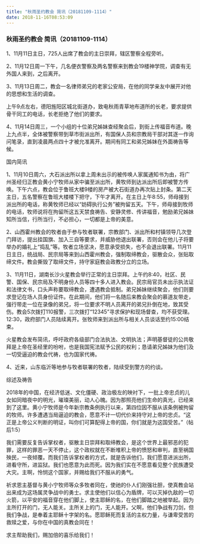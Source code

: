 ```yaml
---
title: "秋雨圣约教会 简讯（20181109-1114）"
date: 2018-11-16T08:53:09
---
```


### 秋雨圣约教会 简讯（20181109-1114）

1、11月11日主日，725人出席了教会的主日崇拜，辖区警察全程旁听。

2、11月12日周一下午，几名便衣警察及两名警察来到教会19楼神学院，调查有无外国人来到，之后离开。

3、11月13日周二，教会一名律师弟兄的老家公安局，在他的同学亲友中展开对他的思想和生活的调查。

上午9点左右，德阳旌阳区城北街道办，致电秋雨青草地布道所的长老，要求提供骨干同工的电话，长老拒绝了他们的要求。

4、11月14日周三，一个小组的十位弟兄姊妹查经聚会后，到街上传福音布道。晚上九点半，全体被警察带到草市街派出所，有国保人员和宗教局干部对其逐一作询问笔录，直到凌晨两点四十才被允准离开。期间有同工和弟兄姊妹在外面祷告等候。

国内简讯

1、11月10日周六，大石派出所以拿上周未出示的被传唤人家属通知书为由，将广州圣经归正教会黄小宁牧师从家中骗至派出所，黄牧师到达派出所后即被警方传唤。下午六点，教会位于鲁班大楼9楼的房产被大石街道办再次贴上封条。第二天主日，五名警察在鲁班大楼楼下把守，下午才离开。在主日上午8:55，师母接到派出所的电话，称黄牧师已经以“妨碍执行公务”被拘留五天。下午，师母接到牧师的电话，牧师说将在拘留所这五天禁食祷告、安静灵修、传讲福音，勉励弟兄姊妹知所当信，行所当行，不必担心，一切都是上帝的美意。

2、山西霍州教会的牧者由于参与牧者联署，宗教部门、派出所和村镇领导几次登门拜访，提出挂国旗、加入三自等要求，并威胁他退出联署，否则会在他儿子将要举办的婚礼上“捣乱”等。牧者立场坚决，愿意承受损失，也不会退出联署。11月11日主日，统战局、民宗局等来到山西霍州教会，强制取缔教会，驱散会众，张贴取缔文件。教会撕毁了取缔文件，持守家庭教会政教分立的立场。

3、11月11日，湖南长沙火星教会举行正常的主日崇拜。上午约8:40，社区、民警、国保、民宗局及不明身份人员等四十多人进入教会。民宗局官员未出示执法证和法律文书，口头声称要取缔教会，遭遇教会抵制。弟兄姊妹继续聚会，他们则要求登记在场人员身份证件。在此期间，他们将一名随后来教会聚会的慕道友带走，强行带走一位在录像的弟兄，将一位要求不明人员离开的弟兄扑倒在地，致其受伤。教会5次拨打110报警，三次拨打“12345”寻求保护和现场督查，均不获受理。12:30，政府部门人员陆续离开。张牧师来到派出所与相关人员谈话至约15:00结束。

火星教会发布简讯，呼吁政府各级部门合法执法、文明执法；声明基督徒的公共敬拜是上帝在圣经里的吩咐，也是我国宪法赋予公民的权利；恳请弟兄姊妹为他们及一切受逼迫的教会代祷，也为国家代祷。

4、近来，山东临沂等地参与牧者联署的牧者，陆续受到警方的约谈。

综述及祷告

2018年的中国，在经济低迷、文化僵硬、政治极左的映衬下，一批上帝忠贞的儿女如同暗夜中的明光，璀璨美丽，动人心魄。因为那照亮他们生命的真光，已经来到了这里。黄小宁牧师是今年新宗教条例执行以来，第四位因不服从该条例被拘留的牧师。许多遭遇当局逼迫的教会，愿意不计一切代价来持守对上帝的忠贞。“这正是上帝公义判断的明证，叫你们可算配得上帝的国，你们就是为这国受苦。”（帖后1:5）

我们需要反复告诉掌权者，驱散主日崇拜和取缔教会，是这个世界上最邪恶的犯罪，这样的罪恶一天不停止，这个政权就在不断堆积上帝的愤怒和审判，直至祸国殃民，一夜倾覆。而我们告诉掌权者的方式，就是告诉他们，我们愿意进派出所，进看守所，进监狱。我们也愿意为此而死。因为我们实在不愿意看见整个民族遭受大灾。主啊，怜悯这个国家，并赐给我们不服从的勇气。

祈求恩主基督与黄小宁牧师等众多牧者同在，使祂的仆人们刚强壮胆，使真教会站出来成为这场属灵争战中的勇士。求主使他们以信心为盾牌，可以灭掉仇敌的一切火箭，以平安的福音穿在他们脚上，使主耶稣的名，在他们脚踏之地被举起。因为主所打开的门，无人能关。主所关上的门，无人能开。父啊，他们争战有刀剑，但我们争战，是奉着主耶稣十字架的名。愿耶稣死而复活的主权力量，与谦卑受苦的救赎之爱，与你在中国的真教会同在！

求主帮助我们，赐加倍的喜乐给我们！
